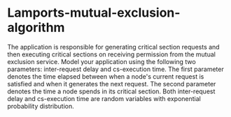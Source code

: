 # Lamports-mutual-exclusion-algorithm

The application is responsible for generating critical section requests and then
executing critical sections on receiving permission from the mutual exclusion service. Model your
application using the following two parameters: inter-request delay and cs-execution time. The first
parameter denotes the time elapsed between when a node's current request is satisfied and when
it generates the next request. The second parameter denotes the time a node spends in its critical
section. Both inter-request delay and cs-execution time are random variables with exponential 
probability distribution.
